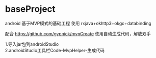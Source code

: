 # baseProject
android 基于MVP模式的基础工程 使用 rxjava+okhttp3+okgo+databinding

配合 https://github.com/gypnick/mvpCreate 使用自动生成代码，解放双手</br>

1.导入jar包到androidStudio</br>
2.androidStudio工具栏Code-MvpHelper-生成代码</br>
